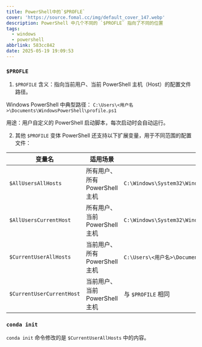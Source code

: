 ```yaml
---
title: PowerShell中的`$PROFLE`
cover: 'https://source.fomal.cc/img/default_cover_147.webp'
description: PowerShell 中几个不同的 `$PROFLE` 指向了不同的位置
tags:
  - windows
  - powershell
abbrlink: 583cc842
date: 2025-05-19 19:09:53
---
```


### `$PROFLE`
1. `$PROFILE`
含义：指向当前用户、当前 PowerShell 主机（Host）的配置文件路径。

Windows PowerShell 中典型路径：
`C:\Users\<用户名>\Documents\WindowsPowerShell\profile.ps1`

用途：用户自定义的 PowerShell 启动脚本，每次启动时会自动运行。

2. 其他 `$PROFILE` 变体
PowerShell 还支持以下扩展变量，用于不同范围的配置文件：

|变量名|	适用场景|	示例路径 (Windows)|
|---|---|---|
| `$AllUsersAllHosts`  | 所有用户、所有 PowerShell 主机 | `C:\Windows\System32\WindowsPowerShell\v1.0\profile.ps1` |
| `$AllUsersCurrentHost` | 所有用户、当前 PowerShell 主机 | `C:\Windows\System32\WindowsPowerShell\v1.0\Microsoft.PowerShell_profile.ps1` |
| `$CurrentUserAllHosts` | 当前用户、所有 PowerShell 主机 | `C:\Users\<用户名>\Documents\WindowsPowerShell\profile.ps1` |
| `$CurrentUserCurrentHost` | 当前用户、当前 PowerShell 主机 | 与 `$PROFILE` 相同 |



### `conda init`
`conda init` 命令修改的是 `$CurrentUserAllHosts` 中的内容。
		